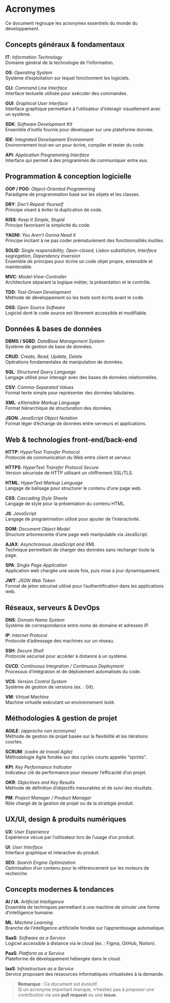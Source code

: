 # Acronymes

Ce document regroupe les acronymes essentiels du monde du développement.

## Concepts généraux & fondamentaux

**IT**: *Information Technology*
<br>
Domaine général de la technologie de l’information.

**OS**: *Operating System*
<br>
Système d’exploitation sur lequel fonctionnent les logiciels.

**CLI**: *Command Line Interface*
<br>
Interface textuelle utilisée pour exécuter des commandes.

**GUI**: *Graphical User Interface*
<br>
Interface graphique permettant à l’utilisateur d’interagir visuellement avec un système.

**SDK**: *Software Development Kit*
<br>
Ensemble d’outils fournis pour développer sur une plateforme donnée.

**IDE**: *Integrated Development Environment*
<br>
Environnement tout-en-un pour écrire, compiler et tester du code.

**API**: *Application Programming Interface*
<br>
Interface qui permet à des programmes de communiquer entre eux.

## Programmation & conception logicielle

**OOP / POO**: *Object-Oriented Programming*
<br>
Paradigme de programmation basé sur les objets et les classes.

**DRY**: *Don’t Repeat Yourself*
<br>
Principe visant à éviter la duplication de code.

**KISS**: *Keep It Simple, Stupid*
<br>
Principe favorisant la simplicité du code.

**YAGNI**: *You Aren’t Gonna Need It*
<br>
Principe incitant à ne pas coder prématurément des fonctionnalités inutiles.

**SOLID**: *Single responsibility, Open-closed, Liskov substitution, Interface segregation, Dependency inversion*
<br>
Ensemble de principes pour écrire un code objet propre, extensible et maintenable.

**MVC**: *Model-View-Controller*
<br>
Architecture séparant la logique métier, la présentation et le contrôle.

**TDD**: *Test-Driven Development*
<br>
Méthode de développement où les tests sont écrits avant le code.

**OSS**: *Open Source Software*
<br>
Logiciel dont le code source est librement accessible et modifiable.

## Données & bases de données

**DBMS / SGBD**: *DataBase Management System*
<br>
Système de gestion de base de données.

**CRUD**: *Create, Read, Update, Delete*
<br>
Opérations fondamentales de manipulation de données.

**SQL**: *Structured Query Language*
<br>
Langage utilisé pour interagir avec des bases de données relationnelles.

**CSV**: *Comma-Separated Values*
<br>
Format texte simple pour représenter des données tabulaires.

**XML**: *eXtensible Markup Language*
<br>
Format hiérarchique de structuration des données.

**JSON**: *JavaScript Object Notation*
<br>
Format léger d’échange de données entre serveurs et applications.

## Web & technologies front-end/back-end

**HTTP**: *HyperText Transfer Protocol*
<br>
Protocole de communication du Web entre client et serveur.

**HTTPS**: *HyperText Transfer Protocol Secure*
<br>
Version sécurisée de HTTP utilisant un chiffrement SSL/TLS.

**HTML**: *HyperText Markup Language*
<br>
Langage de balisage pour structurer le contenu d’une page web.

**CSS**: *Cascading Style Sheets*
<br>
Langage de style pour la présentation du contenu HTML.

**JS**: *JavaScript*
<br>
Langage de programmation utilisé pour ajouter de l’interactivité.

**DOM**: *Document Object Model*
<br>
Structure arborescente d’une page web manipulable via JavaScript.

**AJAX**: *Asynchronous JavaScript and XML*
<br>
Technique permettant de charger des données sans recharger toute la page.

**SPA**: *Single Page Application*
<br>
Application web chargée une seule fois, puis mise à jour dynamiquement.

**JWT**: *JSON Web Token*
<br>
Format de jeton sécurisé utilisé pour l’authentification dans les applications web.

## Réseaux, serveurs & DevOps

**DNS**: *Domain Name System*
<br>
Système de correspondance entre noms de domaine et adresses IP.

**IP**: *Internet Protocol*
<br>
Protocole d’adressage des machines sur un réseau.

**SSH**: *Secure Shell*
<br>
Protocole sécurisé pour accéder à distance à un système.

**CI/CD**: *Continuous Integration / Continuous Deployment*
<br>
Processus d’intégration et de déploiement automatisés du code.

**VCS**: *Version Control System*
<br>
Système de gestion de versions (ex. : Git).

**VM**: *Virtual Machine*
<br>
Machine virtuelle exécutant un environnement isolé.

## Méthodologies & gestion de projet

**AGILE**: *(approche non acronyme)*
<br>
Méthode de gestion de projet basée sur la flexibilité et les itérations courtes.

**SCRUM**: *(cadre de travail Agile)*
<br>
Méthodologie Agile fondée sur des cycles courts appelés “sprints”.

**KPI**: *Key Performance Indicator*
<br>
Indicateur clé de performance pour mesurer l’efficacité d’un projet.

**OKR**: *Objectives and Key Results*
<br>
Méthode de définition d’objectifs mesurables et de suivi des résultats.

**PM**: *Project Manager / Product Manager*
<br>
Rôle chargé de la gestion de projet ou de la stratégie produit.

## UX/UI, design & produits numériques

**UX**: *User Experience*
<br>
Expérience vécue par l’utilisateur lors de l’usage d’un produit.

**UI**: *User Interface*
<br>
Interface graphique et interactive du produit.

**SEO**: *Search Engine Optimization*
<br>
Optimisation d’un contenu pour le référencement sur les moteurs de recherche.

## Concepts modernes & tendances

**AI / IA**: *Artificial Intelligence*
<br>
Ensemble de techniques permettant à une machine de simuler une forme d’intelligence humaine.

**ML**: *Machine Learning*
<br>
Branche de l’intelligence artificielle fondée sur l’apprentissage automatique.

**SaaS**: *Software as a Service*
<br>
Logiciel accessible à distance via le cloud (ex. : Figma, GitHub, Notion).

**PaaS**: *Platform as a Service*
<br>
Plateforme de développement hébergée dans le cloud.

**IaaS**: *Infrastructure as a Service*
<br>
Service proposant des ressources informatiques virtualisées à la demande.

> **Remarque :** Ce document est évolutif.  
> Si un acronyme important manque, n’hésitez pas à proposer une contribution via une **pull request** ou une **issue**.
